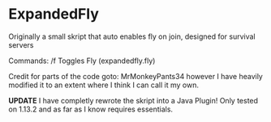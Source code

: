 # ExpandedFly
Originally a small skript that auto enables fly on join, designed for survival servers

Commands:
/f Toggles Fly (expandedfly.fly)

Credit for parts of the code goto: MrMonkeyPants34 however I have heavily modified it to an extent where I think I can call it my own.

**UPDATE**
I have completly rewrote the skript into a Java Plugin! Only tested on 1.13.2 and as far as I know requires essentials.
